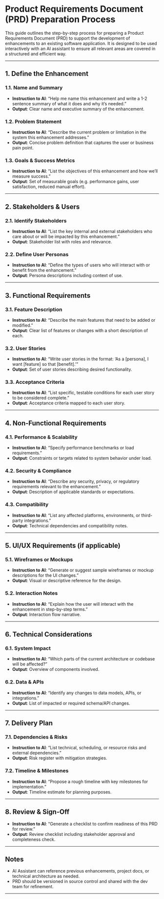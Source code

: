 # Product Requirements Document (PRD) Preparation Process

This guide outlines the step-by-step process for preparing a Product Requirements Document (PRD) to support the development of enhancements to an existing software application. It is designed to be used interactively with an AI assistant to ensure all relevant areas are covered in a structured and efficient way.

---

## 1. Define the Enhancement

### 1.1. Name and Summary
- **Instruction to AI**: “Help me name this enhancement and write a 1-2 sentence summary of what it does and why it’s needed.”
- **Output**: Clear name and executive summary of the enhancement.

### 1.2. Problem Statement
- **Instruction to AI**: “Describe the current problem or limitation in the system this enhancement addresses.”
- **Output**: Concise problem definition that captures the user or business pain point.

### 1.3. Goals & Success Metrics
- **Instruction to AI**: “List the objectives of this enhancement and how we’ll measure success.”
- **Output**: Set of measurable goals (e.g. performance gains, user satisfaction, reduced manual effort).

---

## 2. Stakeholders & Users

### 2.1. Identify Stakeholders
- **Instruction to AI**: “List the key internal and external stakeholders who care about or will be impacted by this enhancement.”
- **Output**: Stakeholder list with roles and relevance.

### 2.2. Define User Personas
- **Instruction to AI**: “Define the types of users who will interact with or benefit from the enhancement.”
- **Output**: Persona descriptions including context of use.

---

## 3. Functional Requirements

### 3.1. Feature Description
- **Instruction to AI**: “Describe the main features that need to be added or modified.”
- **Output**: Clear list of features or changes with a short description of each.

### 3.2. User Stories
- **Instruction to AI**: “Write user stories in the format: ‘As a [persona], I want [feature] so that [benefit].’”
- **Output**: Set of user stories describing desired functionality.

### 3.3. Acceptance Criteria
- **Instruction to AI**: “List specific, testable conditions for each user story to be considered complete.”
- **Output**: Acceptance criteria mapped to each user story.

---

## 4. Non-Functional Requirements

### 4.1. Performance & Scalability
- **Instruction to AI**: “Specify performance benchmarks or load requirements.”
- **Output**: Constraints or targets related to system behavior under load.

### 4.2. Security & Compliance
- **Instruction to AI**: “Describe any security, privacy, or regulatory requirements relevant to the enhancement.”
- **Output**: Description of applicable standards or expectations.

### 4.3. Compatibility
- **Instruction to AI**: “List any affected platforms, environments, or third-party integrations.”
- **Output**: Technical dependencies and compatibility notes.

---

## 5. UI/UX Requirements (if applicable)

### 5.1. Wireframes or Mockups
- **Instruction to AI**: “Generate or suggest sample wireframes or mockup descriptions for the UI changes.”
- **Output**: Visual or descriptive reference for the design.

### 5.2. Interaction Notes
- **Instruction to AI**: “Explain how the user will interact with the enhancement in step-by-step terms.”
- **Output**: Interaction flow narrative.

---

## 6. Technical Considerations

### 6.1. System Impact
- **Instruction to AI**: “Which parts of the current architecture or codebase will be affected?”
- **Output**: Overview of components involved.

### 6.2. Data & APIs
- **Instruction to AI**: “Identify any changes to data models, APIs, or integrations.”
- **Output**: List of impacted or required schema/API changes.

---

## 7. Delivery Plan

### 7.1. Dependencies & Risks
- **Instruction to AI**: “List technical, scheduling, or resource risks and external dependencies.”
- **Output**: Risk register with mitigation strategies.

### 7.2. Timeline & Milestones
- **Instruction to AI**: “Propose a rough timeline with key milestones for implementation.”
- **Output**: Timeline estimate for planning purposes.

---

## 8. Review & Sign-Off

- **Instruction to AI**: “Generate a checklist to confirm readiness of this PRD for review.”
- **Output**: Review checklist including stakeholder approval and completeness check.

---

## Notes

- AI Assistant can reference previous enhancements, project docs, or technical architecture as needed.
- PRD should be versioned in source control and shared with the dev team for refinement.

---
